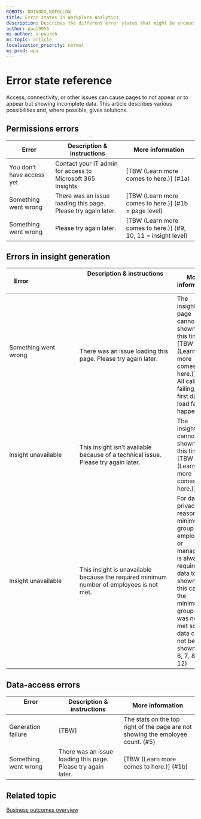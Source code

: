 ```yaml
---
ROBOTS: NOINDEX,NOFOLLOW
title: Error states in Workplace Analytics
description: Describes the different error states that might be encountered when viewing Workplace Analytics insights
author: paul9955
ms.author: v-pausch
ms.topic: article
localization_priority: normal 
ms.prod: wpa
---
```


# Error state reference
Access, connectivity, or other issues can cause pages to not appear or to appear but showing incomplete data. This article describes various possibilities and, where possible, gives solutions.

## Permissions errors
| Error | Description & instructions | More information |
| --- | --- | --- | 
| You don’t have access yet	| Contact your IT admin for access to Microsoft 365 Insights. | [TBW (Learn more comes to here.)] (#1a) |
| Something went wrong	| There was an issue loading this page. Please try again later. | [TBW (Learn more comes to here.)] (#1b = page level) |
| Something went wrong |	Please try again later. | [TBW (Learn more comes to here.)] (#9, 10, 11  = insight level) |

## Errors in insight generation
| Error &nbsp;&nbsp;&nbsp;&nbsp;&nbsp;&nbsp;&nbsp;&nbsp;&nbsp;&nbsp;&nbsp;&nbsp;&nbsp;&nbsp;&nbsp;&nbsp;&nbsp;&nbsp;&nbsp;&nbsp;&nbsp;&nbsp;&nbsp;&nbsp; | Description & instructions &nbsp;&nbsp;&nbsp;&nbsp;&nbsp;&nbsp;&nbsp;&nbsp;&nbsp;&nbsp;&nbsp;&nbsp;&nbsp;&nbsp;&nbsp;&nbsp;&nbsp;&nbsp;&nbsp;&nbsp;&nbsp;&nbsp;&nbsp;&nbsp;&nbsp;&nbsp;&nbsp;&nbsp;&nbsp;&nbsp;&nbsp;&nbsp;&nbsp;&nbsp;&nbsp;&nbsp;&nbsp;&nbsp;&nbsp;&nbsp;&nbsp;&nbsp;&nbsp;&nbsp;&nbsp;&nbsp;&nbsp;&nbsp;&nbsp;&nbsp;&nbsp;&nbsp;&nbsp;&nbsp;&nbsp;&nbsp;&nbsp; &nbsp; | More information |
| --- | --- | --- | 
| Something went wrong  &nbsp;&nbsp;&nbsp;&nbsp;&nbsp;&nbsp;&nbsp;&nbsp;&nbsp;&nbsp;&nbsp;&nbsp;&nbsp;&nbsp;&nbsp;&nbsp;&nbsp;&nbsp;&nbsp;&nbsp;&nbsp;&nbsp;&nbsp;&nbsp;&nbsp;&nbsp;&nbsp;&nbsp;&nbsp;&nbsp;&nbsp;&nbsp;&nbsp;&nbsp;&nbsp;&nbsp;&nbsp;&nbsp;&nbsp;&nbsp;	| There was an issue loading this page. Please try again later. | The insights page cannot be shown at this time. [TBW (Learn more comes to here.)] (2: All calls failing, the first data load fails to happen) |
| Insight unavailable |	This insight isn’t available because of a technical issue. Please try again later. | The insights cannot be shown at this time.  [TBW (Learn more comes to here.)] (#3) |
| Insight unavailable |	This insight is unavailable because the required minimum number of employees is not met. | 	For data-privacy reasons, a minimum group of employees or managers is always required for data to be shown. In this case, the minimum group size was not met so the data could not be shown. (#4, 6, 7, 8a, 8b, 12) |

## Data-access errors
| Error &nbsp;&nbsp;&nbsp;&nbsp;&nbsp;&nbsp;&nbsp;&nbsp;&nbsp;&nbsp;&nbsp;&nbsp;&nbsp;&nbsp;&nbsp;&nbsp;&nbsp;&nbsp;&nbsp;&nbsp;&nbsp;&nbsp;&nbsp;&nbsp; | Description & instructions | More information |
| --- | --- | --- | 
| Generation failure | 	[TBW] | The stats on the top right of the page are not showing the employee count. (#5) |
| Something went wrong | There was an issue loading this page. Please try again later. | [TBW (Learn more comes to here.)] (#1b) |
		
## Related topic

[Business outcomes overview](insights.md)